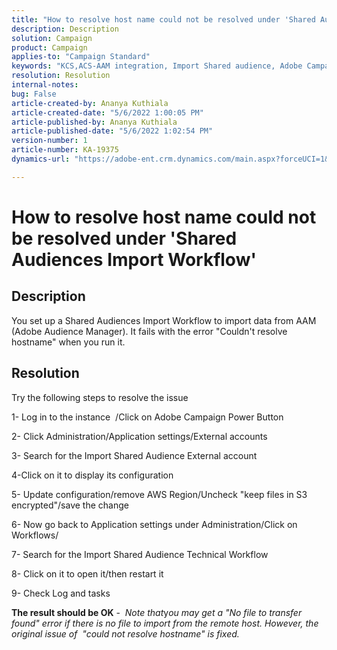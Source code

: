 ```yaml
---
title: "How to resolve host name could not be resolved under 'Shared Audiences Import Workflow'"
description: Description
solution: Campaign
product: Campaign
applies-to: "Campaign Standard"
keywords: "KCS,ACS-AAM integration, Import Shared audience, Adobe Campaign Standard,"
resolution: Resolution
internal-notes: 
bug: False
article-created-by: Ananya Kuthiala
article-created-date: "5/6/2022 1:00:05 PM"
article-published-by: Ananya Kuthiala
article-published-date: "5/6/2022 1:02:54 PM"
version-number: 1
article-number: KA-19375
dynamics-url: "https://adobe-ent.crm.dynamics.com/main.aspx?forceUCI=1&pagetype=entityrecord&etn=knowledgearticle&id=008d7170-3ccd-ec11-a7b5-0022480b639b"

---
```

# How to resolve host name could not be resolved under 'Shared Audiences Import Workflow'

## Description

You set up a Shared Audiences Import Workflow to import data from AAM (Adobe Audience Manager). It fails with the error "Couldn't resolve hostname" when you run it. 

## Resolution


Try the following steps to resolve the issue

1- Log in to the instance  /Click on Adobe Campaign Power Button

2- Click Administration/Application settings/External accounts

3- Search for the Import Shared Audience External account

4-Click on it to display its configuration

5- Update configuration/remove AWS Region/Uncheck "keep files in S3 encrypted"/save the change

6- Now go back to Application settings under Administration/Click on Workflows/

7- Search for the Import Shared Audience Technical Workflow

8- Click on it to open it/then restart it

9- Check Log and tasks

<b>The result should be OK</b> -  *Note that*y*ou may get a "No file to transfer found" error if there is no file to import from the remote host. However, the original issue of  "could not resolve hostname" is fixed.*
